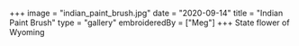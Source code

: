 +++
image = "indian_paint_brush.jpg"
date = "2020-09-14"
title = "Indian Paint Brush"
type = "gallery"
embroideredBy = ["Meg"]
+++
State flower of Wyoming